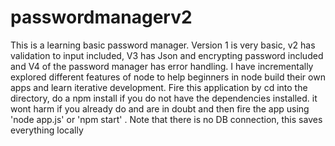 # passwordmanagerv2
This is a learning basic password manager. Version 1 is very basic, v2 has validation to input included, V3 has Json and encrypting password included and V4 of the password manager has error handling. I have incrementally explored different features of node to help beginners in node build their own apps and learn iterative development. Fire this application by cd into the directory, do a npm install if you do not have the dependencies installed. it wont harm if you already do and are in doubt and then fire the app using 'node app.js' or 'npm start' . Note that there is no DB connection, this saves everything locally
